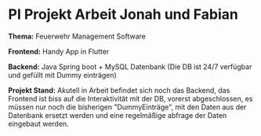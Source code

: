 # PI Projekt Arbeit Jonah und Fabian 

**Thema:** Feuerwehr Management Software 

**Frontend:** Handy App in Flutter 

**Backend:** Java Spring boot + MySQL Datenbank (Die DB ist 24/7 verfügbar und gefüllt mit Dummy einträgen) 


**Projekt Stand:**
Akutell in Arbeit befindet sich noch das Backend, das Frontend ist biss auf die Interaktivität mit der DB, vorerst abgeschlossen, es müssen nur noch die bisherigen "DummyEinträge", 
mit den Daten aus der Datenbank ersetzt werden und eine regelmäßige abfrage der Daten eingebaut werden. 
